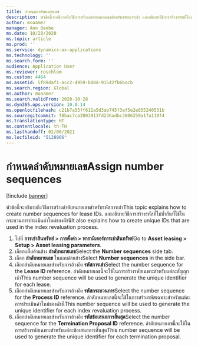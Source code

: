 ```yaml
---
title: กำหนดลำดับหมายเลข
description: หัวข้อนี้จะอธิบายถึงวิธีการสร้างลำดับหมายเลขสำหรับรหัสการเช่า และอธิบายวิธีการสร้างรหัสที่ไม่ซ้ำกันที่ใช้ในกระบวนการประเมินค่าใหม่ของดัชนี
author: moaamer
manager: Ann Beebe
ms.date: 10/28/2020
ms.topic: article
ms.prod: ''
ms.service: dynamics-ax-applications
ms.technology: ''
ms.search.form: ''
audience: Application User
ms.reviewer: roschlom
ms.custom: 4464
ms.assetid: 5f89daf1-acc2-4959-b48d-91542fb6bacb
ms.search.region: Global
ms.author: moaamer
ms.search.validFrom: 2020-10-28
ms.dyn365.ops.version: 10.0.14
ms.openlocfilehash: c21b7a55ff611a5d3ab745f3af5e2e855240531b
ms.sourcegitcommit: f8bac7ca2803913fd236adbc3806259a17a110f4
ms.translationtype: HT
ms.contentlocale: th-TH
ms.lasthandoff: 02/06/2021
ms.locfileid: "5128966"
---
```

# <a name="assign-number-sequences"></a><span data-ttu-id="fbd08-104">กำหนดลำดับหมายเลข</span><span class="sxs-lookup"><span data-stu-id="fbd08-104">Assign number sequences</span></span>

[!include [banner](../includes/banner.md)]

<span data-ttu-id="fbd08-105">หัวข้อนี้จะอธิบายถึงวิธีการสร้างลำดับหมายเลขสำหรับรหัสการเช่า</span><span class="sxs-lookup"><span data-stu-id="fbd08-105">This topic explains how to create number sequences for lease IDs.</span></span> <span data-ttu-id="fbd08-106">และอธิบายวิธีการสร้างรหัสที่ไม่ซ้ำกันที่ใช้ในกระบวนการประเมินค่าใหม่ของดัชนี</span><span class="sxs-lookup"><span data-stu-id="fbd08-106">It also explains how to create unique IDs that are used in the index revaluation process.</span></span>

1. <span data-ttu-id="fbd08-107">ไปที่ **การเช่าสินทรัพย์ \> การตั้งค่า \> พารามิเตอร์การเช่าสินทรัพย์**</span><span class="sxs-lookup"><span data-stu-id="fbd08-107">Go to **Asset leasing \> Setup \> Asset leasing parameters**.</span></span>
2. <span data-ttu-id="fbd08-108">เลือกแท็บด้านข้าง **ลำดับหมายเลข**</span><span class="sxs-lookup"><span data-stu-id="fbd08-108">Select the **Number sequences** side tab.</span></span>
3. <span data-ttu-id="fbd08-109">เลือก **ลำดับหมายเลข** ในแถบด้านข้าง</span><span class="sxs-lookup"><span data-stu-id="fbd08-109">Select **Number sequences** in the side bar.</span></span>
4. <span data-ttu-id="fbd08-110">เลือกลำดับหมายเลขสำหรับการอ้างอิง **รหัสการเช่า**</span><span class="sxs-lookup"><span data-stu-id="fbd08-110">Select the number sequence for the **Lease ID** reference.</span></span> <span data-ttu-id="fbd08-111">ลำดับหมายเลขนี้จะใช้ในการสร้างรหัสเฉพาะสำหรับแต่ละสัญญาเช่า</span><span class="sxs-lookup"><span data-stu-id="fbd08-111">This number sequence will be used to generate the unique identifier for each lease.</span></span>
5. <span data-ttu-id="fbd08-112">เลือกลำดับหมายเลขสำหรับการอ้างอิง **รหัสกระบวนการ**</span><span class="sxs-lookup"><span data-stu-id="fbd08-112">Select the number sequence for the **Process ID** reference.</span></span> <span data-ttu-id="fbd08-113">ลำดับหมายเลขนี้จะใช้ในการสร้างรหัสเฉพาะสำหรับแต่ละการประเมินค่าใหม่ของดัชนี</span><span class="sxs-lookup"><span data-stu-id="fbd08-113">This number sequence will be used to generate the unique identifier for each index revaluation process.</span></span>
6. <span data-ttu-id="fbd08-114">เลือกลำดับหมายเลขสำหรับการอ้างอิง **รหัสข้อเสนอการสิ้นสุด**</span><span class="sxs-lookup"><span data-stu-id="fbd08-114">Select the number sequence for the **Termination Proposal ID** reference.</span></span> <span data-ttu-id="fbd08-115">ลำดับหมายเลขนี้จะใช้ในการสร้างรหัสเฉพาะสำหรับแต่ละข้อเสนอการสิ้นสุด</span><span class="sxs-lookup"><span data-stu-id="fbd08-115">This number sequence will be used to generate the unique identifier for each termination proposal.</span></span>
